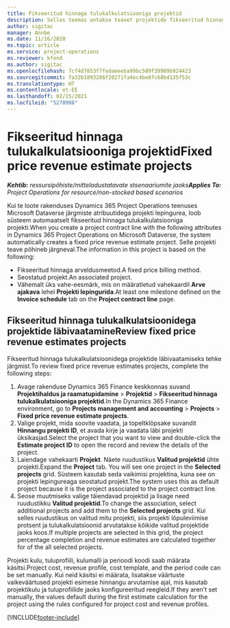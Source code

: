 ```yaml
---
title: Fikseeritud hinnaga tulukalkulatsiooniga projektid
description: Selles teemas antakse teavet projektide fikseeritud hinnaga prognoosi kohta.
author: sigitac
manager: Annbe
ms.date: 11/16/2020
ms.topic: article
ms.service: project-operations
ms.reviewer: kfend
ms.author: sigitac
ms.openlocfilehash: 7cf4d7853f7fedaeeeba99bc589f39989b924423
ms.sourcegitcommit: fa32b1893286f20271fa4ec4be8fc68bd135f53c
ms.translationtype: HT
ms.contentlocale: et-EE
ms.lasthandoff: 02/15/2021
ms.locfileid: "5278908"
---
```

# <a name="fixed-price-revenue-estimate-projects"></a><span data-ttu-id="94924-103">Fikseeritud hinnaga tulukalkulatsiooniga projektid</span><span class="sxs-lookup"><span data-stu-id="94924-103">Fixed price revenue estimate projects</span></span> 

<span data-ttu-id="94924-104">_**Kehtib:** ressursipõhiste/mitteladustatavate stsenaariumite jaoks_</span><span class="sxs-lookup"><span data-stu-id="94924-104">_**Applies To:** Project Operations for resource/non-stocked based scenarios_</span></span>

<span data-ttu-id="94924-105">Kui te loote rakenduses Dynamics 365 Project Operations teenuses Microsoft Dataverse järgmiste atribuutidega projekti lepingurea, loob süsteem automaatselt fikseeritud hinnaga tulukalkulatsiooniga projekti.</span><span class="sxs-lookup"><span data-stu-id="94924-105">When you create a project contract line with the following attributes in Dynamics 365 Project Operations on Microsoft Dataverse, the system automatically creates a fixed price revenue estimate project.</span></span> <span data-ttu-id="94924-106">Selle projekti teave põhineb järgneval.</span><span class="sxs-lookup"><span data-stu-id="94924-106">The information in this project is based on the following:</span></span>

  - <span data-ttu-id="94924-107">Fikseeritud hinnaga arveldusmeetod.</span><span class="sxs-lookup"><span data-stu-id="94924-107">A fixed price billing method.</span></span>
  - <span data-ttu-id="94924-108">Seostatud projekt.</span><span class="sxs-lookup"><span data-stu-id="94924-108">An associated project.</span></span>
  - <span data-ttu-id="94924-109">Vähemalt üks vahe-eesmärk, mis on määratletud vahekaardil **Arve ajakava** lehel **Projekti lepingurida**.</span><span class="sxs-lookup"><span data-stu-id="94924-109">At least one milestone defined on the **Invoice schedule** tab on the **Project contract line** page.</span></span>

## <a name="review-fixed-price-revenue-estimates-projects"></a><span data-ttu-id="94924-110">Fikseeritud hinnaga tulukalkulatsioonidega projektide läbivaatamine</span><span class="sxs-lookup"><span data-stu-id="94924-110">Review fixed price revenue estimates projects</span></span>
<span data-ttu-id="94924-111">Fikseeritud hinnaga tulukalkulatsioonidega projektide läbivaatamiseks tehke järgmist.</span><span class="sxs-lookup"><span data-stu-id="94924-111">To review fixed price revenue estimates projects, complete the following steps:</span></span>

1. <span data-ttu-id="94924-112">Avage rakenduse Dynamics 365 Finance keskkonnas suvand **Projektihaldus ja raamatupidamine** > **Projektid** > **Fikseeritud hinnaga tulukalkulatsiooniga projektid**.</span><span class="sxs-lookup"><span data-stu-id="94924-112">In the Dynamics 365 Finance environment, go to **Projects management and accounting** > **Projects** > **Fixed price revenue estimate projects**.</span></span>
2. <span data-ttu-id="94924-113">Valige projekt, mida soovite vaadata, ja topeltklõpsake suvandit **Hinnangu projekti ID**, et avada kirje ja vaadata läbi projekti üksikasjad.</span><span class="sxs-lookup"><span data-stu-id="94924-113">Select the project that you want to view and double-click the **Estimate project ID** to open the record and review the details of the project.</span></span>
3. <span data-ttu-id="94924-114">Laiendage vahekaarti **Projekt**. Näete ruudustikus **Valitud projektid** ühte projekti.</span><span class="sxs-lookup"><span data-stu-id="94924-114">Expand the **Project** tab. You will see one project in the **Selected projects** grid.</span></span> <span data-ttu-id="94924-115">Süsteem kasutab seda vaikimisi projektina, kuna see on projekti lepingureaga seostatud projekt.</span><span class="sxs-lookup"><span data-stu-id="94924-115">The system uses this as default project because it is the project associated to the project contract line.</span></span> 
4. <span data-ttu-id="94924-116">Seose muutmiseks valige täiendavad projektid ja lisage need ruudustikku **Valitud projektid**.</span><span class="sxs-lookup"><span data-stu-id="94924-116">To change the association, select additional projects and add them to the **Selected projects** grid.</span></span> <span data-ttu-id="94924-117">Kui selles ruudustikus on valitud mitu projekti, siis projekti lõpuleviimise protsent ja tulukalkulatsioonid arvutatakse kõikide valitud projektide jaoks koos.</span><span class="sxs-lookup"><span data-stu-id="94924-117">If multiple projects are selected in this grid, the project percentage completion and revenue estimates are calculated together for of the all selected projects.</span></span>

  <span data-ttu-id="94924-118">Projekti kulu, tuluprofiili, kulumalli ja perioodi koodi saab määrata käsitsi.</span><span class="sxs-lookup"><span data-stu-id="94924-118">Project cost, revenue profile, cost template, and the period code can be set manually.</span></span> <span data-ttu-id="94924-119">Kui neid käsitsi ei määrata, lisatakse väärtuste vaikeväärtused projekti esimese hinnangu arvutamise ajal, mis kasutab projektikulu ja tuluprofiilide jaoks konfigureeritud reegleid.</span><span class="sxs-lookup"><span data-stu-id="94924-119">If they aren't set manually, the values default during the first estimate calculation for the project using the rules configured for project cost and revenue profiles.</span></span>



[!INCLUDE[footer-include](../includes/footer-banner.md)]